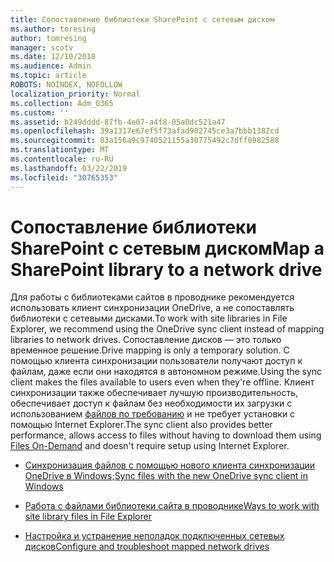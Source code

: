 ```yaml
---
title: Сопоставление библиотеки SharePoint с сетевым диском
ms.author: toresing
author: tomresing
manager: scotv
ms.date: 12/10/2018
ms.audience: Admin
ms.topic: article
ROBOTS: NOINDEX, NOFOLLOW
localization_priority: Normal
ms.collection: Adm_O365
ms.custom: ''
ms.assetid: b249dddd-87fb-4e07-a4f8-05a0dc521a47
ms.openlocfilehash: 39a1317e67ef5f73afad902745ce3a7bbb1382cd
ms.sourcegitcommit: 03a156a9c9740521155a30775492c7dff0982588
ms.translationtype: MT
ms.contentlocale: ru-RU
ms.lasthandoff: 03/22/2019
ms.locfileid: "30765353"
---
```

# <a name="map-a-sharepoint-library-to-a-network-drive"></a><span data-ttu-id="f1af3-102">Сопоставление библиотеки SharePoint с сетевым диском</span><span class="sxs-lookup"><span data-stu-id="f1af3-102">Map a SharePoint library to a network drive</span></span>

<span data-ttu-id="f1af3-103">Для работы с библиотеками сайтов в проводнике рекомендуется использовать клиент синхронизации OneDrive, а не сопоставлять библиотеки с сетевыми дисками.</span><span class="sxs-lookup"><span data-stu-id="f1af3-103">To work with site libraries in File Explorer, we recommend using the OneDrive sync client instead of mapping libraries to network drives.</span></span> <span data-ttu-id="f1af3-104">Сопоставление дисков — это только временное решение.</span><span class="sxs-lookup"><span data-stu-id="f1af3-104">Drive mapping is only a temporary solution.</span></span> <span data-ttu-id="f1af3-105">С помощью клиента синхронизации пользователи получают доступ к файлам, даже если они находятся в автономном режиме.</span><span class="sxs-lookup"><span data-stu-id="f1af3-105">Using the sync client makes the files available to users even when they're offline.</span></span> <span data-ttu-id="f1af3-106">Клиент синхронизации также обеспечивает лучшую производительность, обеспечивает доступ к файлам без необходимости их загрузки с использованием [файлов по требованию](https://support.office.com/article/Learn-about-OneDrive-Files-On-Demand-0E6860D3-D9F3-4971-B321-7092438FB38E) и не требует установки с помощью Internet Explorer.</span><span class="sxs-lookup"><span data-stu-id="f1af3-106">The sync client also provides better performance, allows access to files without having to download them using [Files On-Demand](https://support.office.com/article/Learn-about-OneDrive-Files-On-Demand-0E6860D3-D9F3-4971-B321-7092438FB38E) and doesn't require setup using Internet Explorer.</span></span> 
  
- <span data-ttu-id="f1af3-107">[Синхронизация файлов с помощью нового клиента синхронизации OneDrive в Windows](https://go.microsoft.com/fwlink/?linkid=866427);</span><span class="sxs-lookup"><span data-stu-id="f1af3-107">[Sync files with the new OneDrive sync client in Windows](https://go.microsoft.com/fwlink/?linkid=866427)</span></span>
    
- [<span data-ttu-id="f1af3-108">Работа с файлами библиотеки сайта в проводнике</span><span class="sxs-lookup"><span data-stu-id="f1af3-108">Ways to work with site library files in File Explorer</span></span>](https://go.microsoft.com/fwlink/?linkid=866291)
    
- [<span data-ttu-id="f1af3-109">Настройка и устранение неполадок подключенных сетевых дисков</span><span class="sxs-lookup"><span data-stu-id="f1af3-109">Configure and troubleshoot mapped network drives</span></span>](https://support.microsoft.com/kb/2616712)
    

